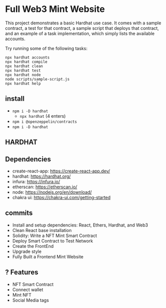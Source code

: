 # Full Web3 Mint Website 

This project demonstrates a basic Hardhat use case. It comes with a sample contract, a test for that contract, a sample script that deploys that contract, and an example of a task implementation, which simply lists the available accounts.

Try running some of the following tasks:

```shell
npx hardhat accounts
npx hardhat compile
npx hardhat clean
npx hardhat test
npx hardhat node
node scripts/sample-script.js
npx hardhat help
```

## install
- `npm i -D hardhat`
    - `npx hardhat` (4 enters)
- `npm i @openzeppelin/contracts`
- `npm i -D hardhat`

## HARDHAT

## Dependencies
- create-react-app: https://create-react-app.dev/ 
- hardhat: https://hardhat.org/ 
- infura: https://infura.io/ 
- etherscan: https://etherscan.io/ 
- node: https://nodejs.org/en/download/
- chakra ui: https://chakra-ui.com/getting-started

## commits
- Install and setup dependencies: React, Ethers, Hardhat, and Web3
- Clean React base installation
- Solidity: Write a NFT Mint Smart Contract
- Deploy Smart Contract to Test Network
- Create the FrontEnd
- Upgrade style
- Fully Built a Frontend Mint Website

## ? Features

- NFT Smart Contract
- Connect wallet
- Mint NFT
- Social Media tags